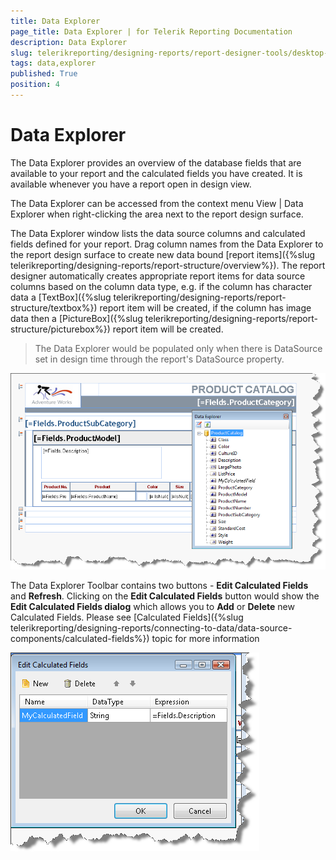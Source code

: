```yaml
---
title: Data Explorer
page_title: Data Explorer | for Telerik Reporting Documentation
description: Data Explorer
slug: telerikreporting/designing-reports/report-designer-tools/desktop-designers/tools/data-explorer
tags: data,explorer
published: True
position: 4
---
```


# Data Explorer

The Data Explorer provides an overview of the database fields that are available to your report and the calculated fields you have created. It is available whenever you have a report open in design view. 

The Data Explorer can be accessed from the context menu View | Data Explorer when right-clicking the area next to the report design surface. 

The Data Explorer window lists the data source columns and calculated fields defined for your report. Drag column names from the Data Explorer to the report design surface to create new data bound [report items]({%slug telerikreporting/designing-reports/report-structure/overview%}). The report designer automatically creates appropriate report items for data source columns based on the column data type, e.g. if the column has character data a [TextBox]({%slug telerikreporting/designing-reports/report-structure/textbox%}) report item will be created, if the column has image data then a [PictureBox]({%slug telerikreporting/designing-reports/report-structure/picturebox%}) report item will be created. 

> The Data Explorer would be populated only when there is DataSource set in design time through the report's DataSource property.   

  ![](images/UI004.png)

The Data Explorer Toolbar contains two buttons - __Edit Calculated Fields__ and __Refresh__. Clicking on the __Edit Calculated Fields__ button would show the __Edit Calculated Fields dialog__ which allows you to __Add__ or __Delete__ new Calculated Fields. Please see [Calculated Fields]({%slug telerikreporting/designing-reports/connecting-to-data/data-source-components/calculated-fields%}) topic for more information 

  ![](images/DataExplorerCalculatedField.png)

